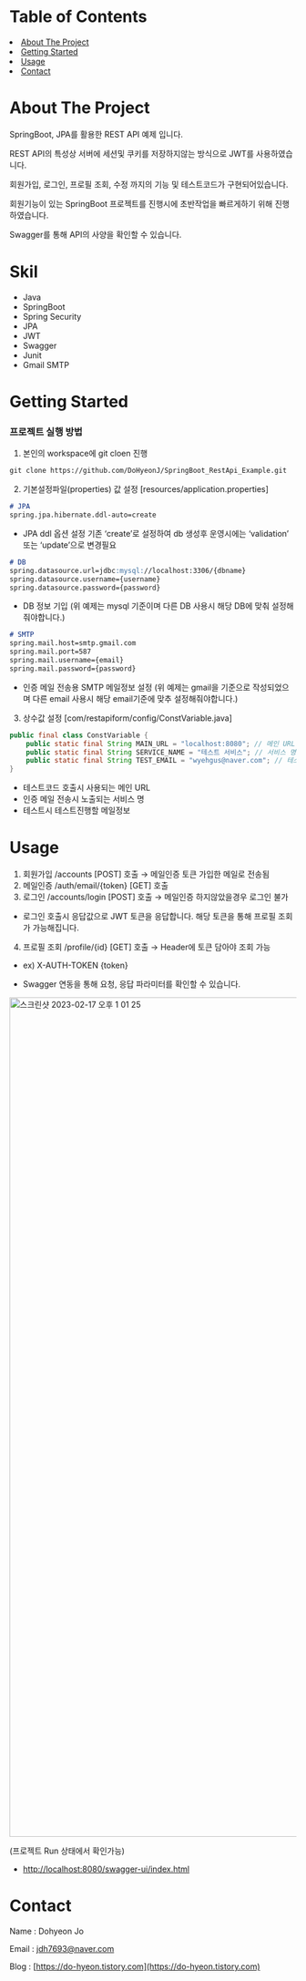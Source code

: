   <H1>Table of Contents</H1>
    <li><a href="#about-the-project">About The Project</li>
    <li><a href="#getting-started">Getting Started</a></li>
    <li><a href="#usage">Usage</a></li>
    <li><a href="#contact">Contact</a></li>

# About The Project

SpringBoot, JPA를 활용한 REST API 예제 입니다.

REST API의 특성상 서버에 세션및 쿠키를 저장하지않는 방식으로 JWT를 사용하였습니다.

회원가입, 로그인, 프로필 조회, 수정 까지의 기능 및 테스트코드가 구현되어있습니다.

회원기능이 있는 SpringBoot 프로젝트를 진행시에 초반작업을 빠르게하기 위해 진행하였습니다.

Swagger를 통해 API의 사양을 확인할 수 있습니다.

# Skil

- Java
- SpringBoot
- Spring Security
- JPA
- JWT
- Swagger
- Junit
- Gmail SMTP

# Getting Started

### 프로젝트 실행 방법

1. 본인의 workspace에 git cloen 진행

```markdown
git clone https://github.com/DoHyeonJ/SpringBoot_RestApi_Example.git
```

2. 기본설정파일(properties) 값 설정 [resources/application.properties]

```markdown
# JPA
spring.jpa.hibernate.ddl-auto=create
```

- JPA ddl 옵션 설정 기존 ‘create’로 설정하여 db 생성후 운영시에는 ‘validation’ 또는 ‘update’으로 변경필요

```markdown
# DB
spring.datasource.url=jdbc:mysql://localhost:3306/{dbname}
spring.datasource.username={username}
spring.datasource.password={password}
```

- DB 정보 기입 (위 예제는 mysql 기준이며 다른 DB 사용시 해당 DB에 맞춰 설정해줘야합니다.)

```markdown
# SMTP
spring.mail.host=smtp.gmail.com
spring.mail.port=587
spring.mail.username={email}
spring.mail.password={password}
```

- 인증 메일 전송용 SMTP 메일정보 설정 (위 예제는 gmail을 기준으로 작성되었으며 다른 email 사용시 해당 email기준에 맞추 설정해줘야합니다.)

3. 상수값 설정 [com/restapiform/config/ConstVariable.java]

```java
public final class ConstVariable {
    public static final String MAIN_URL = "localhost:8080"; // 메인 URL
    public static final String SERVICE_NAME = "테스트 서비스"; // 서비스 명
    public static final String TEST_EMAIL = "wyehgus@naver.com"; // 테스트 코드용 메일
}
```

- 테스트코드 호출시 사용되는 메인 URL
- 인증 메일 전송시 노출되는 서비스 명
- 테스트시 테스트진행할 메일정보

# Usage

1. 회원가입 /accounts [POST] 호출 → 메일인증 토큰 가입한 메일로 전송됨
2. 메일인증 /auth/email/{token} [GET] 호출
3. 로그인 /accounts/login [POST] 호출 → 메일인증 하지않았을경우 로그인 불가
- 로그인 호출시 응답값으로 JWT 토큰을 응답합니다. 해당 토큰을 통해 프로필 조회가 가능해집니다.
4. 프로필 조회 /profile/{id} [GET] 호출 → Header에 토큰 담아야 조회 가능
- ex) X-AUTH-TOKEN {token}

- Swagger 연동을 통해 요청, 응답 파라미터를 확인할 수 있습니다.
<img width="1474" alt="스크린샷 2023-02-17 오후 1 01 25" src="https://user-images.githubusercontent.com/59347101/219549041-36b1b9c1-4fff-4cc3-81eb-ad5d89ba48a2.png">


(프로젝트 Run 상태에서 확인가능)

- [http://localhost:8080/swagger-ui/index.html](http://localhost:8080/swagger-ui/index.html)

# Contact

Name : Dohyeon Jo

Email : jdh7693@naver.com

Blog : [https://do-hyeon.tistory.com](https://do-hyeon.tistory.com)
